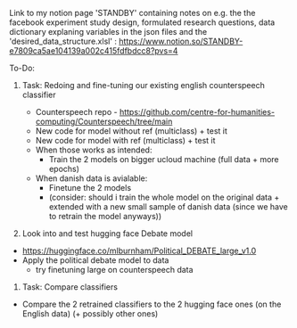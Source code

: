 Link to my notion page 'STANDBY' containing notes on e.g. the the facebook experiment study design, formulated research questions, data dictionary explaning variables in the json files and the 'desired_data_structure.xlsl'  : https://www.notion.so/STANDBY-e7809ca5ae104139a002c415fdfbdcc8?pvs=4 


To-Do:

1. Task: Redoing and fine-tuning our existing english counterspeech classifier 
    - Counterspeech repo - https://github.com/centre-for-humanities-computing/Counterspeech/tree/main
    - New code for model without ref (multiclass) + test it
    - New code for model with ref (multiclass) + test it
    - When those works as intended:
        - Train the 2 models on bigger ucloud machine (full data + more epochs)
    - When danish data is avialable:
        - Finetune the 2 models
        - (consider: should i train the whole model on the original data + extended with a new small sample of danish data (since we have to retrain the model anyways))

1. Look into and test hugging face Debate model
- https://huggingface.co/mlburnham/Political_DEBATE_large_v1.0
- Apply the political debate model to data
    - try finetuning large on counterspeech data

1. Task: Compare classifiers 
- Compare the 2 retrained classifiers to the 2 hugging face ones (on the English data) (+ possibly other ones)
